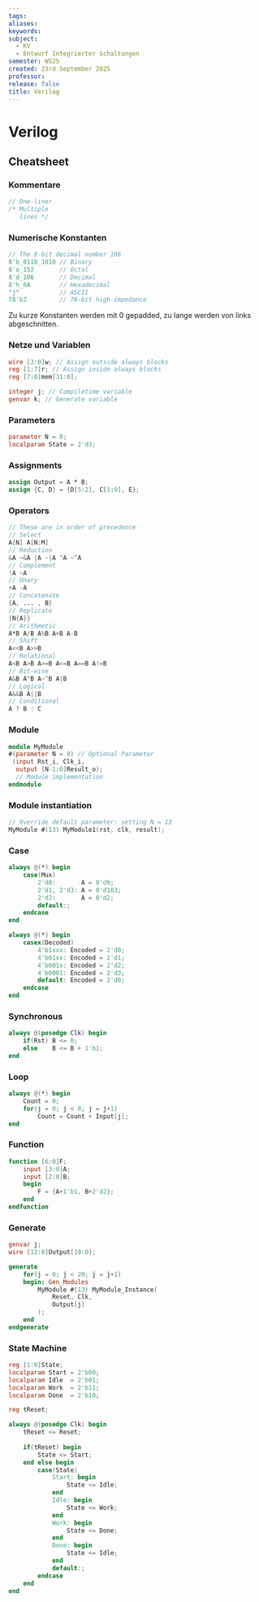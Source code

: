 ```yaml
---
tags: 
aliases: 
keywords: 
subject:
  - KV
  - Entwurf Integrierter Schaltungen
semester: WS25
created: 23rd September 2025
professor:
release: false
title: Verilog
---
```


# Verilog 

## Cheatsheet

### Kommentare

```verilog
// One-liner
/* Multiple 
   lines */
```
### Numerische Konstanten

```verilog
// The 8-bit decimal number 106
8'b_0110_1010 // Binary
8'o_152       // Octal
8'd_106       // Decimal
8'h_6A        // Hexadecimal
"j"           // ASCII
78'bZ         // 78-bit high-impedance
```

Zu kurze Konstanten werden mit 0 gepadded, zu lange werden von links abgeschnitten.

### Netze und Variablen

```verilog
wire [3:0]w; // Assign outside always blocks
reg [1:7]r; // Assign inside always blocks
reg [7:0]mem[31:0];

integer j; // Compiletime variable
genvar k; // Generate variable
```

### Parameters 

```verilog
parameter N = 8;
localparam State = 2'd3;
```

### Assignments

```verilog
assign Output = A * B;
assign {C, D} = {D[5:2], C[1:9], E};
```

### Operators

```verilog
// These are in order of precedence
// Select
A[N] A[N:M]
// Reduction
&A ~&A |A ~|A ^A ~^A
// Complement
!A ~A
// Unary
+A -A
// Concatenate
{A, ... , B}
// Replicate
{N{A}}
// Arithmetic
A*B A/B A%B A+B A-B
// Shift
A<<B A>>B
// Relational
A<B A>B A>=B A<=B A==B A!=B 
// Bit-wise
A&B A^B A~^B A|B
// Logical
A&&B A||B
// Conditional
A ? B : C
```

### Module

```verilog
module MyModule
#(parameter N = 8) // Optional Parameter
 (input Rst_i, Clk_i, 
  output [N-1:0]Result_o);
  // Module implementation
endmodule
```

### Module instantiation

```verilog
// Override default parameter: setting N = 13
MyModule #(13) MyModule1(rst, clk, result);
```

### Case

```verilog
always @(*) begin
	case(Mux)
		2'd0:       A = 8'd9;
		2'd1, 2'd3: A = 8'd103;
		2'd2:       A = 8'd2;
		default:;
	endcase
end

always @(*) begin
	casex(Decoded)
		4'b1xxx: Encoded = 2'd0;	
		4'b01xx: Encoded = 2'd1;	
		4'b001x: Encoded = 2'd2;	
		4'b0001: Encoded = 2'd3;	
		default: Encoded = 2'd0;
	endcase
end
```


### Synchronous

```verilog
always @(posedge Clk) begin
	if(Rst) B <= 0;
	else    B <= B + 1'b1;
end
```

### Loop

```verilog
always @(*) begin
	Count = 0;
	for(j = 0; j < 8; j = j+1)
		Count = Count + Input[j];
end	
```

### Function

```verilog
function [6:0]F;
	input [3:0]A;
	input [2:0]B;
	begin
		F = {A+1'b1, B+2'd2};
	end
endfunction
```

### Generate

```verilog
genvar j;
wire [12:0]Output[19:0];

generate
	for(j = 0; j < 20; j = j+1)
	begin: Gen_Modules
		MyModule #(13) MyModule_Instance(
			Reset, Clk,
			Output[j]
		);
	end
endgenerate
```

### State Machine

```verilog
reg [1:0]State;
localparam Start = 2'b00;
localparam Idle  = 2'b01;
localparam Work  = 2'b11;
localparam Done  = 2'b10;

reg tReset;

always @(posedge Clk) begin
	tReset <= Reset;
	
	if(tReset) begin
		State <= Start;
	end else begin
		case(State)
			Start: begin
				State <= Idle;
			end
			Idle: begin
				State <= Work;
			end
			Work: begin
				State <= Done;
			end
			Done: begin
				State <= Idle;
			end
			default:;
		endcase
	end
end
```